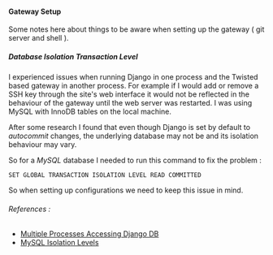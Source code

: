 #### Gateway Setup

Some notes here about things to be aware when setting up the gateway ( git server and shell ).

##### Database Isolation Transaction Level

I experienced issues when running Django in one process and the Twisted based gateway in another process. For example if I would add or remove a SSH key through the site's web interface it would not be reflected in the behaviour of the gateway until the web server was restarted. I was using MySQL with InnoDB tables on the local machine.

After some research I found that even though Django is set by default to *autocommit* changes, the underlying database may not be and its isolation behaviour may vary.

So for a *MySQL* database I needed to run this command to fix the problem :

```
SET GLOBAL TRANSACTION ISOLATION LEVEL READ COMMITTED
```
So when setting up configurations we need to keep this issue in mind.

###### References :
- [Multiple Processes Accessing Django DB](http://stackoverflow.com/questions/1107091/multiple-processes-accessing-django-db-backend-records-not-showing-up-until-man)
- [MySQL Isolation Levels](http://dev.mysql.com/doc/refman/5.0/en/set-transaction.html)

